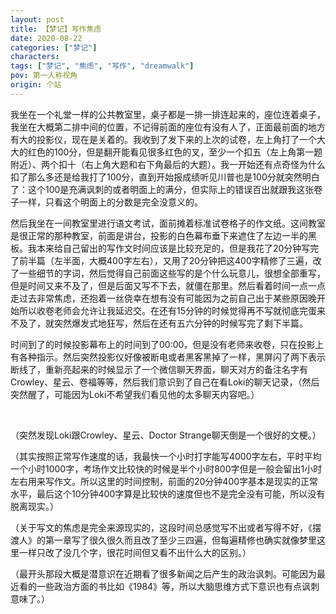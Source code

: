```yaml
---
layout: post
title: 【梦记】写作焦虑
date: 2020-08-22
categories: ["梦记"]
characters: 
tags: ["梦记", "焦虑", "写作", "dreamwalk"]
pov: 第一人称视角
origin: 个站
---
```


我坐在一个礼堂一样的公共教室里，桌子都是一排一排连起来的，座位连着桌子，我坐在大概第二排中间的位置，不记得前面的座位有没有人了，正面最前面的地方有大的投影仪，现在是关着的。我收到了发下来的上次的试卷，左上角打了一个大大的红色的100分，但是翻开能看见很多红色的叉，至少一个扣五（左上角第一题附近）、两个扣十（右上角大题和右下角最后的大题）。我一开始还有点奇怪为什么扣了那么多还是给我打了100分，直到开始报成绩听见川普也是100分就突然明白了：这个100是充满讽刺的或者明面上的满分，但实际上的错误百出就跟我这张卷子一样，只看这个明面上的分数是完全没意义的。

然后我坐在一间教室里进行语文考试，面前摊着标准试卷格子的作文纸。这间教室是很正常的那种教室，前面是讲台，投影的白色幕布垂下来遮住了左边一半的黑板。我本来给自己留出的写作文时间应该是比较充足的，但是我花了20分钟写完了前半篇（左半面，大概400字左右），又用了20分钟把这400字精修了三遍，改了一些细节的字词，然后觉得自己前面这些写的是个什么玩意儿，很想全部重写，但是时间又来不及了，但是后面又写不下去，就僵在那里。然后看着时间一点一点走过去非常焦虑，还抱着一丝侥幸在想有没有可能因为之前自己出于某些原因晚开始所以收卷老师会允许让我延迟交。在还有15分钟的时候觉得再不写就彻底完蛋来不及了，就突然爆发式地狂写，然后在还有五六分钟的时候写完了剩下半篇。

时间到了的时候投影幕布上的时间到了00:00，但是没有老师来收卷，只在投影上有各种指示。然后突然投影仪好像被断电或者黑客黑掉了一样，黑屏闪了两下表示断线了，重新亮起来的时候显示了一个微信聊天界面，聊天对方的备注名字有Crowley、星云、卷福等等，然后我们意识到了自己在看Loki的聊天记录，（然后突然醒了，可能因为Loki不希望我们看见他的太多聊天内容吧。）

<br>

（突然发现Loki跟Crowley、星云、Doctor Strange聊天倒是一个很好的文梗。）

（其实按照正常写作速度的话，我最快一个小时打字能写4000字左右，平时平均一个小时1000字，考场作文比较快的时候是半个小时800字但是一般会留出1小时左右用来写作文。所以这里的时间控制，前面的20分钟400字基本是现实的正常水平，最后这个10分钟400字算是比较快的速度但也不是完全没有可能，所以没有脱离现实。）

（关于写文的焦虑是完全来源现实的，这段时间总感觉写不出或者写得不好，《摆渡人》的第一章写了很久很久而且改了至少三四遍，但每遍精修也确实就像梦里这里一样只改了没几个字，很花时间但又看不出什么大的区别。）

（最开头那段大概是潜意识在近期看了很多新闻之后产生的政治讽刺。可能因为最近看的一些政治方面的书比如《1984》等，所以大脑思维方式下意识也有点讽刺意味了。）
